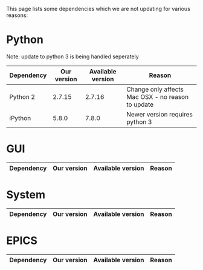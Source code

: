 This page lists some dependencies which we are not updating for various reasons:

# Python

Note: update to python 3 is being handled seperately

| Dependency | Our version | Available version | Reason |
| --- | --- | --- | --- |
| Python 2 | 2.7.15 | 2.7.16 | Change only affects Mac OSX - no reason to update |
| iPython | 5.8.0 | 7.8.0 | Newer version requires python 3 |

# GUI

| Dependency | Our version | Available version | Reason |
| --- | --- | --- | --- |

# System

| Dependency | Our version | Available version | Reason |
| --- | --- | --- | --- |

# EPICS

| Dependency | Our version | Available version | Reason |
| --- | --- | --- | --- |

